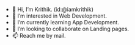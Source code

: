- 👋 Hi, I’m Krithik. (id:@iamkrithik)
- 👀 I’m interested in Web Development.
- 🌱 I’m currently learning App Development.
- 💞️ I’m looking to collaborate on Landing pages.
- 📫 Reach me by mail.

<!---
iamkrithik/iamkrithik is a ✨ special ✨ repository because its `README.md` (this file) appears on your GitHub profile.
You can click the Preview link to take a look at your changes.
--->
